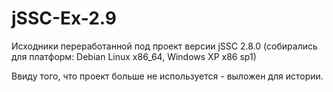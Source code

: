 # jSSC-Ex-2.9

Исходники переработанной под проект версии jSSC 2.8.0 (собирались для платформ: Debian Linux x86_64, Windows XP x86 sp1)

Ввиду того, что проект больше не используется - выложен для истории.
